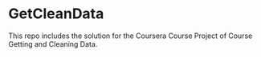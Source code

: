 GetCleanData
============

This repo includes the solution for the Coursera Course Project of Course Getting and Cleaning Data.
